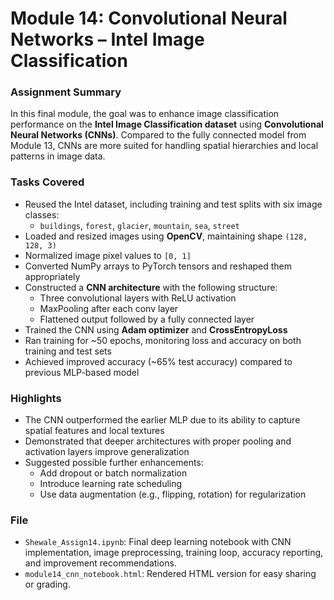 # Module 14: Convolutional Neural Networks – Intel Image Classification

### Assignment Summary
In this final module, the goal was to enhance image classification performance on the **Intel Image Classification dataset** using **Convolutional Neural Networks (CNNs)**. Compared to the fully connected model from Module 13, CNNs are more suited for handling spatial hierarchies and local patterns in image data.

### Tasks Covered
- Reused the Intel dataset, including training and test splits with six image classes:
  - `buildings`, `forest`, `glacier`, `mountain`, `sea`, `street`
- Loaded and resized images using **OpenCV**, maintaining shape `(128, 128, 3)`
- Normalized image pixel values to `[0, 1]`
- Converted NumPy arrays to PyTorch tensors and reshaped them appropriately
- Constructed a **CNN architecture** with the following structure:
  - Three convolutional layers with ReLU activation
  - MaxPooling after each conv layer
  - Flattened output followed by a fully connected layer
- Trained the CNN using **Adam optimizer** and **CrossEntropyLoss**
- Ran training for ~50 epochs, monitoring loss and accuracy on both training and test sets
- Achieved improved accuracy (~65% test accuracy) compared to previous MLP-based model

### Highlights
- The CNN outperformed the earlier MLP due to its ability to capture spatial features and local textures
- Demonstrated that deeper architectures with proper pooling and activation layers improve generalization
- Suggested possible further enhancements:
  - Add dropout or batch normalization
  - Introduce learning rate scheduling
  - Use data augmentation (e.g., flipping, rotation) for regularization

### File
- `Shewale_Assign14.ipynb`: Final deep learning notebook with CNN implementation, image preprocessing, training loop, accuracy reporting, and improvement recommendations.
- `module14_cnn_notebook.html`: Rendered HTML version for easy sharing or grading.
